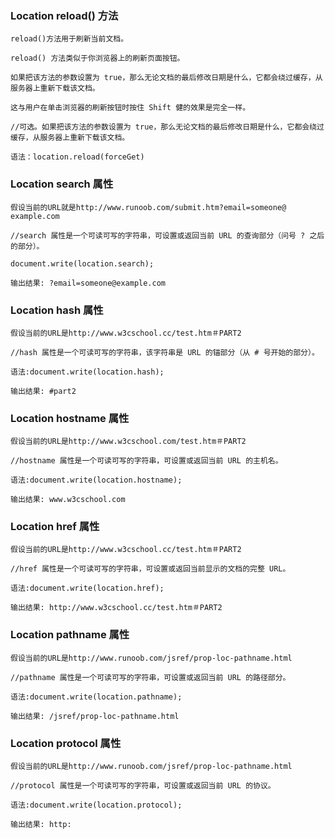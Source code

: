 ### Location reload() 方法
```
reload()方法用于刷新当前文档。

reload() 方法类似于你浏览器上的刷新页面按钮。

如果把该方法的参数设置为 true，那么无论文档的最后修改日期是什么，它都会绕过缓存，从服务器上重新下载该文档。

这与用户在单击浏览器的刷新按钮时按住 Shift 健的效果是完全一样。

//可选。如果把该方法的参数设置为 true，那么无论文档的最后修改日期是什么，它都会绕过缓存，从服务器上重新下载该文档。

语法：location.reload(forceGet)
```


### Location search 属性
```
假设当前的URL就是http://www.runoob.com/submit.htm?email=someone@ example.com

//search 属性是一个可读可写的字符串，可设置或返回当前 URL 的查询部分（问号 ? 之后的部分）。

document.write(location.search);

输出结果: ?email=someone@example.com
```
### Location hash 属性
```
假设当前的URL是http://www.w3cschool.cc/test.htm＃PART2

//hash 属性是一个可读可写的字符串，该字符串是 URL 的锚部分（从 # 号开始的部分）。

语法:document.write(location.hash);

输出结果: #part2
```
### Location hostname 属性
```
假设当前的URL是http://www.w3cschool.com/test.htm＃PART2

//hostname 属性是一个可读可写的字符串，可设置或返回当前 URL 的主机名。

语法:document.write(location.hostname);

输出结果: www.w3cschool.com
```
### Location href 属性
```
假设当前的URL是http://www.w3cschool.cc/test.htm＃PART2

//href 属性是一个可读可写的字符串，可设置或返回当前显示的文档的完整 URL。

语法:document.write(location.href);

输出结果: http://www.w3cschool.cc/test.htm＃PART2
```
### Location pathname 属性
```
假设当前的URL是http://www.runoob.com/jsref/prop-loc-pathname.html

//pathname 属性是一个可读可写的字符串，可设置或返回当前 URL 的路径部分。

语法:document.write(location.pathname);

输出结果: /jsref/prop-loc-pathname.html
```
### Location protocol 属性
```
假设当前的URL是http://www.runoob.com/jsref/prop-loc-pathname.html

//protocol 属性是一个可读可写的字符串，可设置或返回当前 URL 的协议。

语法:document.write(location.protocol);

输出结果: http:
```
